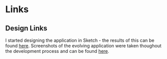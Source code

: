 # Links

## Design Links

I started designing the application in Sketch - the results of this can be found [here](https://sketch.cloud/s/z8PMl). Screenshots of the evolving application were taken thoughout the development process and can be found [here](https://photos.app.goo.gl/4TVLvUe5zsj32dK97).